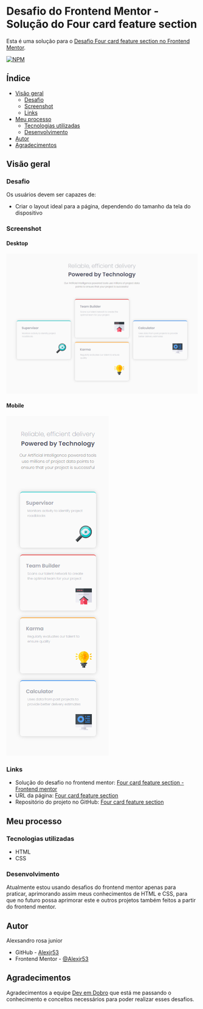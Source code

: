 # Desafio do Frontend Mentor - Solução do Four card feature section

Esta é uma solução para o [Desafio Four card feature section no Frontend Mentor](https://www.frontendmentor.io/challenges/four-card-feature-section-weK1eFYK).

[![NPM](https://img.shields.io/bower/l/MI)](https://github.com/Alexjr53/four-card-feature-section-master/blob/main/LICENSE)

## Índice

- [Visão geral](#visão-geral)
  - [Desafio](#desafio)
  - [Screenshot](#screenshot)
  - [Links](#links)
- [Meu processo](#meu-processo)
  - [Tecnologias utilizadas](#tecnologias-utilizadas)
  - [Desenvolvimento](#desenvolvimento)
- [Autor](#autor)
- [Agradecimentos](#agradecimentos)

## Visão geral

### Desafio

Os usuários devem ser capazes de:

- Criar o layout ideal para a página, dependendo do tamanho da tela do dispositivo

### Screenshot

#### Desktop
![produto](src/design/screenshot-desktop.png)

#### Mobile
![produto](src/design/screenshot-mobile.png)

### Links

- Solução do desafio no frontend mentor: [Four card feature section - Frontend mentor](https://www.frontendmentor.io/solutions/four-card-feature-section-bEibvEqGZ4)
- URL da página: [Four card feature section](https://alexjr53.github.io/four-card-feature-section/) 
- Repositório do projeto no GitHub: [Four card feature section](https://github.com/Alexjr53/four-card-feature-section)

## Meu processo

### Tecnologias utilizadas

- HTML
- CSS

### Desenvolvimento

Atualmente estou usando desafios do frontend mentor apenas para praticar, aprimorando assim meus conhecimentos de HTML e CSS, para que no futuro possa aprimorar este e outros projetos também feitos a partir do frontend mentor.

## Autor
Alexsandro rosa junior

- GitHub - [Alexjr53](https://github.com/Alexjr53)
- Frontend Mentor - [@Alexjr53](https://www.frontendmentor.io/profile/Alexjr53)

## Agradecimentos
Agradecimentos a equipe [Dev em Dobro](https://www.instagram.com/devemdobro/) que está me passando o conhecimento e conceitos necessários para poder realizar esses desafios.
